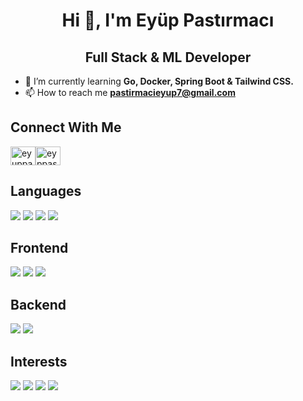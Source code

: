 # <div align="center">**Hi 👋, I'm Eyüp Pastırmacı**</div>
## <div align="center">**Full Stack & ML Developer**</div>
- 🌱 I’m currently learning **Go, Docker, Spring Boot & Tailwind CSS.**
- 📫 How to reach me **pastirmacieyup7@gmail.com**
## **Connect With Me**
<a href="https://twitter.com/eyuppastirmaci" target="_blank"><img align="center" src="https://raw.githubusercontent.com/rahuldkjain/github-profile-readme-generator/master/src/images/icons/Social/twitter.svg" alt="eyuppastirmaci" height="30" width="40" /></a><a href="https://kaggle.com/eyppastrmac" target="_blank"><img align="center" src="https://raw.githubusercontent.com/rahuldkjain/github-profile-readme-generator/master/src/images/icons/Social/kaggle.svg" alt="eyppastrmac" height="30" width="40" /></a>

## **Languages**
<p align="left">
  <a href="https://www.javascript.com/" target="_blank"><img src="https://user-images.githubusercontent.com/60294196/222983406-03a170ab-0d92-4cb7-8ff6-c87f8b499143.svg" /></a>
  <a href="https://www.python.org/" target="_blank"><img src="https://user-images.githubusercontent.com/60294196/222983712-f269d3e1-099b-4bbe-8276-831b04392896.svg" /></a>
  <a href="https://learn.microsoft.com/en-us/dotnet/csharp/" target="_blank"><img src="https://user-images.githubusercontent.com/60294196/222983223-29389958-45fc-4670-94c2-14d669782972.svg" /></a>
  <a href="https://www.oracle.com/java/" target="_blank"><img src="https://user-images.githubusercontent.com/60294196/222983767-f0736ac5-95cc-460f-aa81-f3ed54f78056.svg" /></a>
</p>

## **Frontend**
<p align="left">
  <a href="https://react.dev/" target="_blank"><img src="https://user-images.githubusercontent.com/60294196/222983979-bfd661b6-bedc-41db-9c32-3438a503982b.svg" /></a>
  <a href="https://angular.dev/" target="_blank"><img src="https://user-images.githubusercontent.com/60294196/222983943-7ebfc5fb-c875-449e-a3ee-2a6d9687b507.svg" /></a>
  <a href="https://sass-lang.com/" target="_blank"><img src="https://user-images.githubusercontent.com/60294196/222985546-c270cbfd-a3dc-4700-8ab6-d6520eb56c4e.svg" /></a>
</p>

## **Backend**

<p align="left">
  <a href="https://dotnet.microsoft.com/en-us/" target="_blank"><img src="https://user-images.githubusercontent.com/60294196/222985067-3d5d2b1d-b958-46cd-99ca-bd040645767a.svg" /></a>
  <a href="https://nodejs.org/en/" target="_blank"><img src="https://user-images.githubusercontent.com/60294196/222984448-547c17e0-1467-420c-a84c-9b8aadf81e38.svg" /></a>
</p>

## **Interests**
<p align="left">
  <img src="https://user-images.githubusercontent.com/60294196/222985285-3e7f1489-cdcb-4235-8dfe-3650f673f293.svg" />
  <img src="https://user-images.githubusercontent.com/60294196/222985348-3afa3d80-ca96-4855-bebe-31f2f43da143.svg" />
  <img src="https://user-images.githubusercontent.com/60294196/222985396-dca4ab7b-e1ac-479c-9ce8-456b6f36f205.svg" />
  <img src="https://user-images.githubusercontent.com/60294196/222985426-015ebfd3-0f1b-4dde-be80-9898f1315c0e.svg" />
</p>
